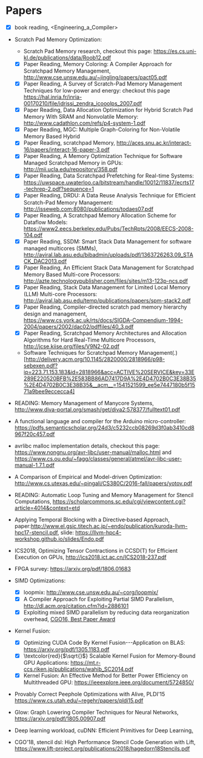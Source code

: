 # Papers
- [x] book reading, <Engineering_a_Compiler>
- Scratch Pad Memory Optimization:
  - Scratch Pad Memory research, checkout this page: <https://es.cs.uni-kl.de/publications/data/Roob12.pdf>
  - [x] Paper Reading, Memory Coloring: A Compiler Approach for Scratchpad Memory Management, <http://www.cse.unsw.edu.au/~jingling/papers/pact05.pdf>
  - [x] Paper Reading, A Survey of Scratch-Pad Memory Management Techniques for low-power and energy: checkout this page <https://hal.inria.fr/inria-00170210/file/idrissi_zendra_icooolps_2007.pdf>
  - [x] Paper Reading, Data Allocation Optimization for Hybrid Scratch Pad Memory With SRAM and Nonvolatile Memory: <http://www.cadathlon.com/refs/p4-system-1.pdf>
  - [x] Paper Reading, MGC: Multiple Graph-Coloring for Non-Volatile Memory Based Hybrid
  - [x] Paper Reading, scratchpad Memory, <http://aces.snu.ac.kr/interact-16/papers/interact-16-paper-3.pdf>
  - [x] Paper Reading, A Memory Optimization Technique for Software Managed Scratchpad Memory in GPUs: <http://mii.ucla.edu/repository/358.pdf>
  - [x] Paper Reading, Data Scratchpad Prefetching for Real-time Systems: <https://uwspace.uwaterloo.ca/bitstream/handle/10012/11837/ecrts17-techrep-2.pdf?sequence=1>
  - [x] Paper Reading, DRDU: A Data Reuse Analysis Technique for Efficient Scratch-Pad Memory Management: <http://isseweb.com:8080/publications/todaes07.pdf>
  - [x] Paper Reading, A Scratchpad Memory Allocation Scheme for Dataflow Models: <https://www2.eecs.berkeley.edu/Pubs/TechRpts/2008/EECS-2008-104.pdf>
  - [x] Paper Reading, SSDM: Smart Stack Data Management for software managed multicores (SMMs), <http://aviral.lab.asu.edu/bibadmin/uploads/pdf/1363726263.09_STACK_DAC2013.pdf>
  - [x] Paper Reading, An Efficient Stack Data Management for Scratchpad Memory Based Multi-core Processors: <http://azte.technologypublisher.com/files/sites/m13-123p-ncs.pdf>
  - [x] Paper Reading, Stack Data Management for Limited Local Memory (LLM) Multi-core Processors: <http://aviral.lab.asu.edu/temp/publications/papers/spm-stack2.pdf>
  - [x] Paper Reading, Compiler-directed scratch pad memory hierarchy design and management, <https://www.cs.york.ac.uk/rts/docs/SIGDA-Compendium-1994-2004/papers/2002/dac02/pdffiles/40_3.pdf>
  - [x] Paper Reading, Scratchpad Memory Architectures and Allocation Algorithms for Hard Real-Time Multicore Processors, <http://jcse.kiise.org/files/V9N2-02.pdf>
  - Software Techniques for Scratchpad Memory Management(.)[http://delivery.acm.org/10.1145/2820000/2818966/p98-sebexen.pdf?ip=223.71.153.183&id=2818966&acc=ACTIVE%20SERVICE&key=33E289E220520BFB%2E583BB86AD7417D9A%2E4D4702B0C3E38B35%2E4D4702B0C3E38B35&__acm__=1541521599_ee5e7447180b5f1571a9bee9eccecca4]

- READING: Memory Management of Manycore Systems, <http://www.diva-portal.org/smash/get/diva2:578377/fulltext01.pdf>
- A functional language and compiler for the Arduino micro-controller: <https://pdfs.semanticscholar.org/24d3/c5232ccb08269d3f0ab3410cd8967f20c457.pdf>
- avrlibc malloc implementation details, checkout this page: <https://www.nongnu.org/avr-libc/user-manual/malloc.html> and <https://www.cs.ou.edu/~fagg/classes/general/atmel/avr-libc-user-manual-1.7.1.pdf>
- A Comparison of Empirical and Model-driven Optimization: <http://www.cs.utexas.edu/~pingali/CS380C/2016-fall/papers/yotov.pdf>
- READING: Automatic Loop Tuning and Memory Management for Stencil Computations, <https://scholarcommons.sc.edu/cgi/viewcontent.cgi?article=4014&context=etd>
- Applying Temporal Blocking with a Directive‐based Approach, paper:<http://www.el.gsic.titech.ac.jp/~endo/publication/kuroda-llvm-hpc17-stencil.pdf>, slide: <https://llvm-hpc4-workshop.github.io/slides/Endo.pdf>
- ICS2018, Optimizing Tensor Contractions in CCSD(T) for Efficient Execution on GPUs, <http://ics2018.ict.ac.cn/ICS2018-237.pdf>
- FPGA survey: <https://arxiv.org/pdf/1806.01683>
- SIMD Optimizations:
  - [x] loopmix: <http://www.cse.unsw.edu.au/~corg/loopmix/>
  - [x] A Compiler Approach for Exploiting Partial SIMD Parallelism, <http://dl.acm.org/citation.cfm?id=2886101>
  - [x] Exploiting mixed SIMD parallelism by reducing data reorganization overhead, [CGO16, Best Paper Award](http://delivery.acm.org/10.1145/2860000/2854054/p59-zhou.pdf?ip=202.175.167.102&id=2854054&acc=AUTHOR-IZED&key=4D4702B0C3E38B35%2E4D4702B0C3E38B35%2E896D0D4959F561C0%2ED04282ED5F6114AF&__acm__=1532257378_6a3f98f8dc1acc020fa90ff4dafb8f5b)

- Kernel Fusion:
  - [x] Optimizing CUDA Code By Kernel Fusion---Application on BLAS: <https://arxiv.org/pdf/1305.1183.pdf>
  - [x] \textcolor{red}{$\sqrt{}$} Scalable Kernel Fusion for Memory-Bound GPU Applications: <https://mt.r-ccs.riken.jp/publications/wahib_SC2014.pdf>
  - [x] Kernel Fusion: An Effective Method for Better Power Efficiency on Multithreaded GPU: <https://ieeexplore.ieee.org/document/5724850/>

- Provably Correct Peephole Optimizations with Alive, PLDI'15 <https://www.cs.utah.edu/~regehr/papers/pldi15.pdf>
- Glow: Graph Lowering Compiler Techniques for Neural Networks, <https://arxiv.org/pdf/1805.00907.pdf>
- Deep learning workload, cuDNN: Efficient Primitives for Deep Learning[.](https://arxiv.org/pdf/1410.0759.pdf)
- CGO'18, stencil dsl: High Performance Stencil Code Generation with Lift, <https://www.lift-project.org/publications/2018/hagedorn18Stencils.pdf>

